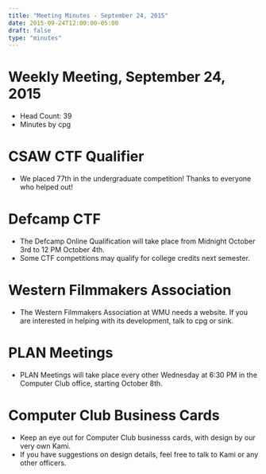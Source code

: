 ```yaml
---
title: "Meeting Minutes - September 24, 2015"
date: 2015-09-24T12:00:00-05:00
draft: false
type: "minutes"
---
```


# Weekly Meeting, September 24, 2015

- Head Count: 39
- Minutes by cpg

# CSAW CTF Qualifier

- We placed 77th in the undergraduate competition! Thanks to everyone who helped out!

# Defcamp CTF

- The Defcamp Online Qualification will take place from Midnight October 3rd to 12 PM October 4th.
- Some CTF competitions may qualify for college credits next semester.

# Western Filmmakers Association

- The Western Filmmakers Association at WMU needs a website. If you are interested in helping with its development, talk to cpg or sink.

# PLAN Meetings

- PLAN Meetings will take place every other Wednesday at 6:30 PM in the Computer Club office, starting October 8th.

# Computer Club Business Cards

- Keep an eye out for Computer Club businesss cards, with design by our very own Kami.
- If you have suggestions on design details, feel free to talk to Kami or any other officers.
